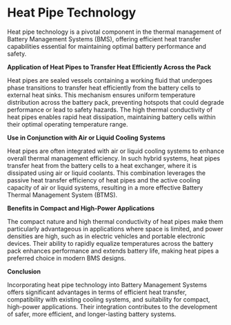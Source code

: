# Heat Pipe Technology

Heat pipe technology is a pivotal component in the thermal management of Battery Management Systems (BMS), offering efficient heat transfer capabilities essential for maintaining optimal battery performance and safety.

**Application of Heat Pipes to Transfer Heat Efficiently Across the Pack**

Heat pipes are sealed vessels containing a working fluid that undergoes phase transitions to transfer heat efficiently from the battery cells to external heat sinks. This mechanism ensures uniform temperature distribution across the battery pack, preventing hotspots that could degrade performance or lead to safety hazards. The high thermal conductivity of heat pipes enables rapid heat dissipation, maintaining battery cells within their optimal operating temperature range. 

**Use in Conjunction with Air or Liquid Cooling Systems**

Heat pipes are often integrated with air or liquid cooling systems to enhance overall thermal management efficiency. In such hybrid systems, heat pipes transfer heat from the battery cells to a heat exchanger, where it is dissipated using air or liquid coolants. This combination leverages the passive heat transfer efficiency of heat pipes and the active cooling capacity of air or liquid systems, resulting in a more effective Battery Thermal Management System (BTMS). 

**Benefits in Compact and High-Power Applications**

The compact nature and high thermal conductivity of heat pipes make them particularly advantageous in applications where space is limited, and power densities are high, such as in electric vehicles and portable electronic devices. Their ability to rapidly equalize temperatures across the battery pack enhances performance and extends battery life, making heat pipes a preferred choice in modern BMS designs. 

**Conclusion**

Incorporating heat pipe technology into Battery Management Systems offers significant advantages in terms of efficient heat transfer, compatibility with existing cooling systems, and suitability for compact, high-power applications. Their integration contributes to the development of safer, more efficient, and longer-lasting battery systems. 